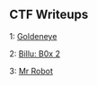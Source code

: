 ## CTF Writeups

1: [Goldeneye](portwhisperer.github.io/CTFWriteups/goldeneye)

2: [Billu: B0x 2](portwhisperer.github.io/CTFWriteups/billub0x2)

3: [Mr Robot](portwhisperer.github.io/CTFWriteups/MrRobot.md)
